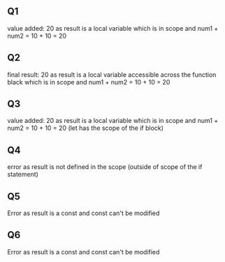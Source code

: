 ## Q1
value added: 20 as result is a local variable which is in scope and num1 + num2 = 10 + 10 = 20

## Q2
final result: 20 as result is a local variable accessible across the function black which is in scope and num1 + num2 = 10 + 10 = 20

## Q3
value added: 20 as result is a local variable which is in scope and num1 + num2 = 10 + 10 = 20 (let has the scope of the if block)

## Q4
error as result is not defined in the scope (outside of scope of the if statement)

## Q5
Error as result is a const and const can't be modified

## Q6
Error as result is a const and const can't be modified
